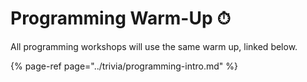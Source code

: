 # Programming Warm-Up ⏱

All programming workshops will use the same warm up, linked below. 

{% page-ref page="../trivia/programming-intro.md" %}



